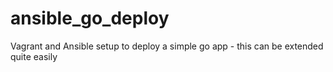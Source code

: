 # ansible_go_deploy
Vagrant and Ansible setup to deploy a simple go app - this can be extended quite easily
